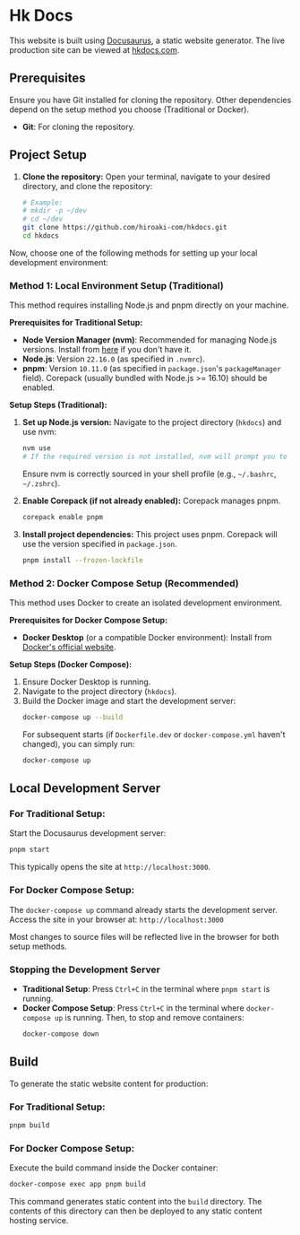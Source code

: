 # Hk Docs

This website is built using [Docusaurus](https://docusaurus.io/), a static website generator.
The live production site can be viewed at [hkdocs.com](https://hkdocs.com/).

## Prerequisites

Ensure you have Git installed for cloning the repository.
Other dependencies depend on the setup method you choose (Traditional or Docker).

*   **Git**: For cloning the repository.

## Project Setup

1.  **Clone the repository:**
    Open your terminal, navigate to your desired directory, and clone the repository:
    ```bash
    # Example:
    # mkdir -p ~/dev
    # cd ~/dev
    git clone https://github.com/hiroaki-com/hkdocs.git
    cd hkdocs
    ```

Now, choose one of the following methods for setting up your local development environment:

### Method 1: Local Environment Setup (Traditional)

This method requires installing Node.js and pnpm directly on your machine.

**Prerequisites for Traditional Setup:**

*   **Node Version Manager (nvm)**: Recommended for managing Node.js versions. Install from [here](https://github.com/nvm-sh/nvm#install--update-script) if you don't have it.
*   **Node.js**: Version `22.16.0` (as specified in `.nvmrc`).
*   **pnpm**: Version `10.11.0` (as specified in `package.json`'s `packageManager` field). Corepack (usually bundled with Node.js >= 16.10) should be enabled.

**Setup Steps (Traditional):**

1.  **Set up Node.js version:**
    Navigate to the project directory (`hkdocs`) and use nvm:
    ```bash
    nvm use
    # If the required version is not installed, nvm will prompt you to install it.
    ```
    Ensure nvm is correctly sourced in your shell profile (e.g., `~/.bashrc`, `~/.zshrc`).

2.  **Enable Corepack (if not already enabled):**
    Corepack manages pnpm.
    ```bash
    corepack enable pnpm
    ```

3.  **Install project dependencies:**
    This project uses pnpm. Corepack will use the version specified in `package.json`.
    ```bash
    pnpm install --frozen-lockfile
    ```

### Method 2: Docker Compose Setup (Recommended)

This method uses Docker to create an isolated development environment.

**Prerequisites for Docker Compose Setup:**

*   **Docker Desktop** (or a compatible Docker environment): Install from [Docker's official website](https://www.docker.com/products/docker-desktop/).

**Setup Steps (Docker Compose):**

1.  Ensure Docker Desktop is running.
2.  Navigate to the project directory (`hkdocs`).
3.  Build the Docker image and start the development server:
    ```bash
    docker-compose up --build
    ```
    For subsequent starts (if `Dockerfile.dev` or `docker-compose.yml` haven't changed), you can simply run:
    ```bash
    docker-compose up
    ```

## Local Development Server

### For Traditional Setup:

Start the Docusaurus development server:
```bash
pnpm start
```
This typically opens the site at `http://localhost:3000`.

### For Docker Compose Setup:

The `docker-compose up` command already starts the development server.
Access the site in your browser at:
`http://localhost:3000`

Most changes to source files will be reflected live in the browser for both setup methods.

### Stopping the Development Server

*   **Traditional Setup**: Press `Ctrl+C` in the terminal where `pnpm start` is running.
*   **Docker Compose Setup**: Press `Ctrl+C` in the terminal where `docker-compose up` is running. Then, to stop and remove containers:
    ```bash
    docker-compose down
    ```

## Build

To generate the static website content for production:

### For Traditional Setup:

```bash
pnpm build
```

### For Docker Compose Setup:

Execute the build command inside the Docker container:
```bash
docker-compose exec app pnpm build
```

This command generates static content into the `build` directory. The contents of this directory can then be deployed to any static content hosting service.
